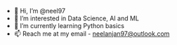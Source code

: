 - 👋 Hi, I’m @neel97
- 👀 I’m interested in Data Science, AI and ML
- 🌱 I’m currently learning Python basics
- 📫 Reach me at my email - neelanjan97@outlook.com

<!---
neel97/neel97 is a ✨ special ✨ repository because its `README.md` (this file) appears on your GitHub profile.
You can click the Preview link to take a look at your changes.
--->
